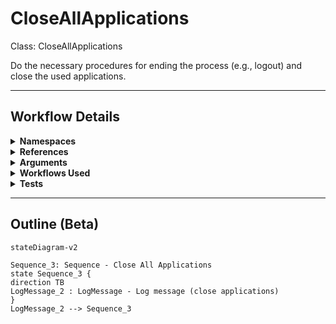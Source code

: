 # CloseAllApplications
Class: CloseAllApplications

Do the necessary procedures for ending the process (e.g., logout) and close the used applications.

<hr />

## Workflow Details
<details>
    <summary>
    <b>Namespaces</b>
    </summary>
    
    - System
- System.Collections.Generic
- System.Data
- System.Linq
- System.Text
- UiPath.Core
- UiPath.Core.Activities
- System.Linq.Expressions
- System.Collections.ObjectModel


</details>
<details>
    <summary>
    <b>References</b>
    </summary>

    - Microsoft.CSharp
- System
- System.Activities
- System.ComponentModel.TypeConverter
- System.Core
- System.Data
- System.Data.Common
- System.Linq
- System.Memory
- System.ObjectModel
- System.Private.CoreLib
- System.Runtime.Serialization
- System.ServiceModel
- System.ServiceModel.Activities
- System.ValueTuple
- System.Xaml
- System.Xml
- System.Xml.Linq
- UiPath.Excel
- UiPath.System.Activities
- UiPath.System.Activities.Design


</details>
<details>
    <summary>
    <b>Arguments</b>
    </summary>
    <table><tr><th>Name</th><th>Direction</th><th>Type</th><th>Description</th></tr></table>
    
</details>
<details>
    <summary>
    <b>Workflows Used</b>
    </summary>

    

    
</details>
<details>
    <summary>
    <b>Tests</b>
    </summary>

    

    
</details>

<hr />

## Outline (Beta)

```mermaid
stateDiagram-v2

Sequence_3: Sequence - Close All Applications
state Sequence_3 {
direction TB
LogMessage_2 : LogMessage - Log message (close applications)
}
LogMessage_2 --> Sequence_3
```